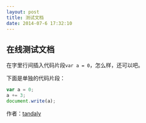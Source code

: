 ```yaml
---
layout: post
title: 测试文档
date: 2014-07-6 17:32:10  
---
```


##  在线测试文档

在字里行间插入代码片段`var a = 0`，怎么样，还可以吧。

下面是单独的代码片段：

```javascript
var a = 0;
a += 3;
document.write(a);
```




作者：[tandaly](http://tandaly.github.com)
